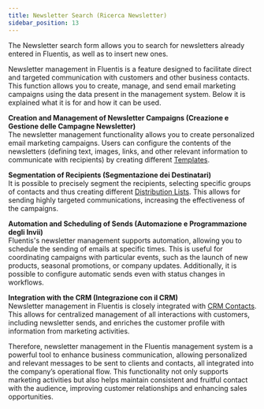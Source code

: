 ```yaml
---
title: Newsletter Search (Ricerca Newsletter)
sidebar_position: 13
---
```


The Newsletter search form allows you to search for newsletters already entered in Fluentis, as well as to insert new ones.

Newsletter management in Fluentis is a feature designed to facilitate direct and targeted communication with customers and other business contacts. This function allows you to create, manage, and send email marketing campaigns using the data present in the management system. Below it is explained what it is for and how it can be used.

**Creation and Management of Newsletter Campaigns (Creazione e Gestione delle Campagne Newsletter)**  
The newsletter management functionality allows you to create personalized email marketing campaigns. Users can configure the contents of the newsletters (defining text, images, links, and other relevant information to communicate with recipients) by creating different [Templates](/docs/crm/budget-marketing-automation/template/template-search).

**Segmentation of Recipients (Segmentazione dei Destinatari)**  
It is possible to precisely segment the recipients, selecting specific groups of contacts and thus creating different [Distribution Lists](/docs/crm/budget-marketing-automation/distribution-list/distribution-list-search). This allows for sending highly targeted communications, increasing the effectiveness of the campaigns.

**Automation and Scheduling of Sends (Automazione e Programmazione degli Invii)**  
Fluentis's newsletter management supports automation, allowing you to schedule the sending of emails at specific times. This is useful for coordinating campaigns with particular events, such as the launch of new products, seasonal promotions, or company updates. Additionally, it is possible to configure automatic sends even with status changes in workflows.

**Integration with the CRM (Integrazione con il CRM)**  
Newsletter management in Fluentis is closely integrated with [CRM Contacts](/docs/crm/home-crm/contacts/search-contacts). This allows for centralized management of all interactions with customers, including newsletter sends, and enriches the customer profile with information from marketing activities.

Therefore, newsletter management in the Fluentis management system is a powerful tool to enhance business communication, allowing personalized and relevant messages to be sent to clients and contacts, all integrated into the company’s operational flow. This functionality not only supports marketing activities but also helps maintain consistent and fruitful contact with the audience, improving customer relationships and enhancing sales opportunities.